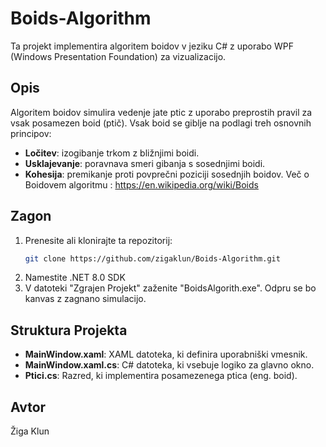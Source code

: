 # Boids-Algorithm

Ta projekt implementira algoritem boidov v jeziku C# z uporabo WPF (Windows Presentation Foundation) za vizualizacijo.

## Opis

Algoritem boidov simulira vedenje jate ptic z uporabo preprostih pravil za vsak posamezen boid (ptič). Vsak boid se giblje na podlagi treh osnovnih principov:
- **Ločitev**: izogibanje trkom z bližnjimi boidi.
- **Usklajevanje**: poravnava smeri gibanja s sosednjimi boidi.
- **Kohesija**: premikanje proti povprečni poziciji sosednjih boidov.
Več o Boidovem algoritmu : https://en.wikipedia.org/wiki/Boids

## Zagon

1. Prenesite ali klonirajte ta repozitorij:
    ```bash
    git clone https://github.com/zigaklun/Boids-Algorithm.git
    ```
2. Namestite .NET 8.0 SDK 
3. V datoteki "Zgrajen Projekt" zaženite "BoidsAlgorith.exe". Odpru se bo kanvas z zagnano simulacijo.
   

## Struktura Projekta

- **MainWindow.xaml**: XAML datoteka, ki definira uporabniški vmesnik.
- **MainWindow.xaml.cs**: C# datoteka, ki vsebuje logiko za glavno okno.
- **Ptici.cs**: Razred, ki implementira posamezenega ptica (eng. boid).

## Avtor
Žiga Klun

